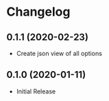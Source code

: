 Changelog
=========

0.1.1 (2020-02-23)
------------------
* Create json view of all options

0.1.0 (2020-01-11)
------------------
* Initial Release
